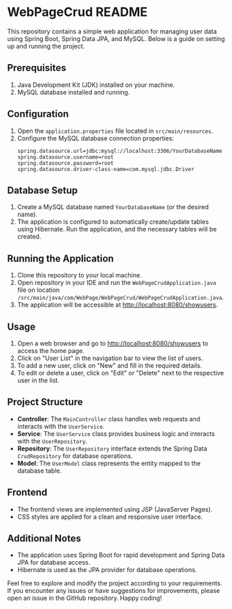 # WebPageCrud README

This repository contains a simple web application for managing user data using Spring Boot, Spring Data JPA, and MySQL. Below is a guide on setting up and running the project.

## Prerequisites
1. Java Development Kit (JDK) installed on your machine.
2. MySQL database installed and running.

## Configuration
1. Open the `application.properties` file located in `src/main/resources`.
2. Configure the MySQL database connection properties:
    ```properties
    spring.datasource.url=jdbc:mysql://localhost:3306/YourDatabaseName
    spring.datasource.username=root
    spring.datasource.password=root
    spring.datasource.driver-class-name=com.mysql.jdbc.Driver
    ```

## Database Setup
1. Create a MySQL database named `YourDatabaseName` (or the desired name).
2. The application is configured to automatically create/update tables using Hibernate. Run the application, and the necessary tables will be created.

## Running the Application
1. Clone this repository to your local machine.
2. Open repository in your IDE and run the `WebPageCrudApplication.java` file on location `/src/main/java/com/WebPage/WebPageCrud/WebPageCrudApplication.java`.
3. The application will be accessible at [http://localhost:8080/showusers](http://localhost:8080/showusers).

## Usage
1. Open a web browser and go to [http://localhost:8080/showusers](http://localhost:8080/showusers) to access the home page.
2. Click on "User List" in the navigation bar to view the list of users.
3. To add a new user, click on "New" and fill in the required details.
4. To edit or delete a user, click on "Edit" or "Delete" next to the respective user in the list.

## Project Structure
- **Controller**: The `MainController` class handles web requests and interacts with the `UserService`.
- **Service**: The `UserService` class provides business logic and interacts with the `UserRepository`.
- **Repository**: The `UserRepository` interface extends the Spring Data `CrudRepository` for database operations.
- **Model**: The `UserModel` class represents the entity mapped to the database table.

## Frontend
- The frontend views are implemented using JSP (JavaServer Pages).
- CSS styles are applied for a clean and responsive user interface.

## Additional Notes
- The application uses Spring Boot for rapid development and Spring Data JPA for database access.
- Hibernate is used as the JPA provider for database operations.

Feel free to explore and modify the project according to your requirements. If you encounter any issues or have suggestions for improvements, please open an issue in the GitHub repository. Happy coding!
